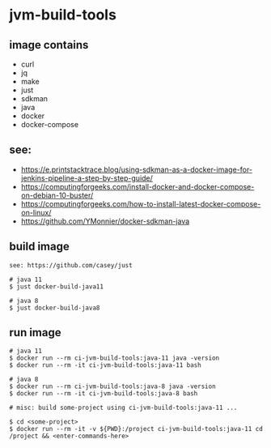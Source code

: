 # jvm-build-tools

## image contains

- curl
- jq
- make
- just
- sdkman
- java
- docker
- docker-compose

## see:

- https://e.printstacktrace.blog/using-sdkman-as-a-docker-image-for-jenkins-pipeline-a-step-by-step-guide/
- https://computingforgeeks.com/install-docker-and-docker-compose-on-debian-10-buster/
- https://computingforgeeks.com/how-to-install-latest-docker-compose-on-linux/
- https://github.com/YMonnier/docker-sdkman-java

## build image
```
see: https://github.com/casey/just

# java 11
$ just docker-build-java11

# java 8
$ just docker-build-java8

```

## run image
```
# java 11
$ docker run --rm ci-jvm-build-tools:java-11 java -version
$ docker run --rm -it ci-jvm-build-tools:java-11 bash

# java 8
$ docker run --rm ci-jvm-build-tools:java-8 java -version
$ docker run --rm -it ci-jvm-build-tools:java-8 bash

# misc: build some-project using ci-jvm-build-tools:java-11 ...

$ cd <some-project>
$ docker run --rm -it -v ${PWD}:/project ci-jvm-build-tools:java-11 cd /project && <enter-commands-here>

```

